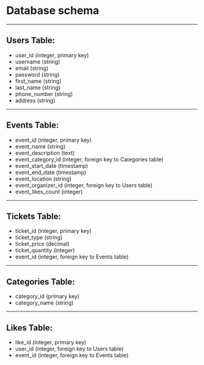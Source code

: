 # Database schema



<hr>

## Users Table:

* user_id (integer, primary key)
* username (string)
* email (string)
* password (string)
* first_name (string)
* last_name (string)
* phone_number (string)
* address (string)

<hr>

## Events Table:

* event_id (integer, primary key)
* event_name (string)
* event_description (text)
* event_category_id (integer, foreign key to Categories table)
* event_start_date (timestamp)
* event_end_date (timestamp)
* event_location (string)
* event_organizer_id (integer, foreign key to Users table)
* event_likes_count (integer)

<hr>

## Tickets Table:

* ticket_id (integer, primary key)
* ticket_type (string)
* ticket_price (decimal)
* ticket_quantity (integer)
* event_id (integer, foreign key to Events table)

<hr>

## Categories Table:

* category_id (primary key)
* category_name (string)

<hr>

## Likes Table:

* like_id (integer, primary key)
* user_id (integer, foreign key to Users table)
* event_id (integer, foreign key to Events table)
